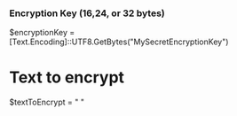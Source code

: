 ### Encryption Key (16,24, or 32 bytes) ###
$encryptionKey = [Text.Encoding]::UTF8.GetBytes("MySecretEncryptionKey")

# Text to encrypt
$textToEncrypt = " "


